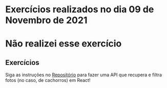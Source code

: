 # Exercícios realizados no dia 09 de Novembro de 2021
# Não realizei esse exercício

## Exercícios

Siga as instruções no [Repositório](https://github.com/tryber/exercise-dog-image) para fazer uma API que recupera e filtra fotos (no caso, de cachorros) em React!
